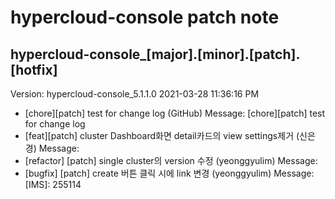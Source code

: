 # hypercloud-console patch note
## hypercloud-console_[major].[minor].[patch].[hotfix]
Version: hypercloud-console_5.1.1.0
2021-03-28  11:36:16 PM
- [chore][patch] test for change log (GitHub) 
    Message: [chore][patch] test for change log
- [feat][patch] cluster Dashboard화면 detail카드의 view settings제거 (신은경) 
    Message: 
- [refactor] [patch] single cluster의 version 수정 (yeonggyulim) 
    Message: 
- [bugfix] [patch] create 버튼 클릭 시에 link 변경 (yeonggyulim) 
    Message: [IMS]: 255114
